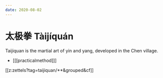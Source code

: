 ```yaml
---
date: 2020-08-02
---
```


# 太极拳 Tàijíquán

Taijiquan is the martial art of yin and yang, developed in the Chen village.

* [[[practicalmethod]]]

[[z:zettels?tag=taijiquan/**&grouped&cf]]
